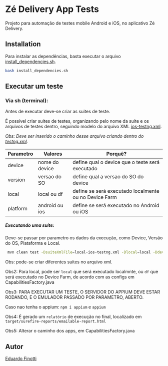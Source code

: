 # Zé Delivery App Tests

Projeto para automação de testes mobile Android e iOS, no aplicativo Zé Delivery.

## Installation

Para instalar as dependências, basta executar o arquivo [install_dependencies.sh](config/install_dependencies.sh).

```sh
bash install_dependencies.sh 
```

## Executar um teste

### Via sh (terminal):

Antes de executar deve-se criar as suites de teste.

É possível criar suites de testes, organizando pelo nome da suite e os arquivos de testes dentro,
seguindo modelo do arquivo XML [ios-testng.xml](df-ios-testng.xml). 

*Obs: Deve ser inserido o caminho desse arquivo criando dentro do [testng.xml](testng.xml).*


| Parametro | Valores              | Porquê?                                        |
|  ------   | ------               |     ------                                     |
|device     | nome do device       | define qual o device que o teste será executado|
|version    | versao do SO         | define qual a versao do SO do device           |
|local      | local ou df          | define se será executado localmente ou no Device Farm |
|platform   | android ou ios       | define se será executado no Android ou iOS |


##### Executando uma suite:

Deve-se passar por parametro os dados da execução, como Device, Versão do OS, Plataforma e Local.
 
```sh
 mvn clean test -DsuiteXmlFile=local-ios-testng.xml -Dlocal=local -Ddevice="iPhone 11 Pro Max" -Dversion=13.5 -Dplatform=ios
```

Obs: pode-se criar diferentes suites no arquivo xml.

Obs2: Para local, pode ser `local` que será executado localmnte, ou `df` que será executado no Device Farm, de acordo com as configs em CapabilitiesFactory.java

Obs3: PARA EXECUTAR UM TESTE, O SERVIDOR DO APPIUM DEVE ESTAR RODANDO, E O EMULADOR PASSADO POR PARAMETRO, ABERTO. 

Caso nao tenha o appium: ``npm i appium`` e ``appium``

Obs4: É gerado um `relatório` de execução no final, localizado em ``target/surefire-reports/emailable-report.html``

Obs5: Alterar o caminho dos apps, em CapabilitiesFactory.java

## Autor
[Eduardo Finotti](https://www.linkedin.com/in/eduardo-finotti/)